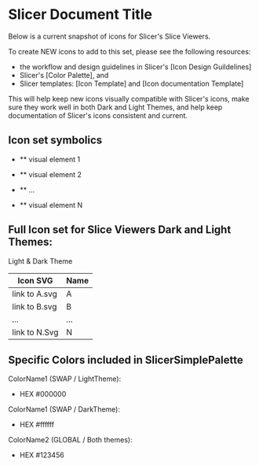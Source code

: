 <!--- your title here -->

# Slicer Document Title

<!--- summary of what lies below -->

Below is a current snapshot of icons for Slicer's Slice Viewers. 

<!--- please provide a link to design guidelines, palette files and templates -->

To create NEW icons to add to this set, please see the following resources:

* the workflow and design guidelines in Slicer's [Icon Design Guildelines]
* Slicer's [Color Palette], and
* Slicer templates: [Icon Template] and [Icon documentation Template]

This will help keep new icons visually compatible with Slicer's icons, make sure they work well in both Dark and Light Themes, and help keep documentation of Slicer's icons consistent and current.

<!--- list all symbolic patterns that NEW icons in this set should adhere to -->

## Icon set symbolics

* ** visual element 1

* ** visual element 2

* ** ...

* ** visual element N
  
<!--- Optional: provide screen shot of icons included in this set.-->

## Full Icon set for Slice Viewers Dark and Light Themes:

Light & Dark Theme 



<!--- if relevant, provide current table of Dark Theme versions of svg image data -->

|Icon SVG |Name |
|-----|--------|
| link to A.svg | A |
| link to B.svg | B |
| ... | ... |
| link to N.Svg | N |


<!--- if appropriate, include any special colors used in image data that NEW icons in this set should use -->

<!--- note whether they have been included in SlicerSimplePalette, and if they are SWAP|GLOBAL. -->

## Specific Colors included in SlicerSimplePalette

ColorName1 (SWAP / LightTheme):
* HEX #000000

ColorName1 (SWAP / DarkTheme):
* HEX #ffffff

ColorName2 (GLOBAL / Both themes):
* HEX #123456



